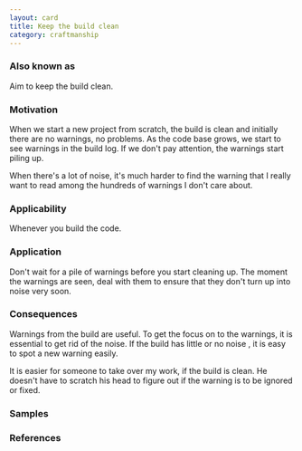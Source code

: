 ```yaml
---
layout: card
title: Keep the build clean
category: craftmanship
---
```


### Also known as

Aim to keep the build clean.

### Motivation

When we start a new project from scratch, the build is clean and initially there are no warnings, no problems. As the code base grows, we start to see warnings in the build log. If we don't pay attention, the warnings start piling up.

When there's a lot of noise, it's much harder to find the warning that I really want to read among the hundreds of warnings I don't care about.

### Applicability

Whenever you build the code.

### Application

Don't wait for a pile of warnings before you start cleaning up. The moment the warnings are seen, deal with them to ensure that they don't turn up into noise very soon.

### Consequences

Warnings from the build are useful. To get the focus on to the warnings, it is essential to get rid of the noise. If the build has little or no noise , it is easy to spot a new warning easily.

It is easier for someone to take over my work, if the build is clean. He doesn't have to scratch his head to figure out if the warning is to be ignored or fixed.

### Samples

### References
